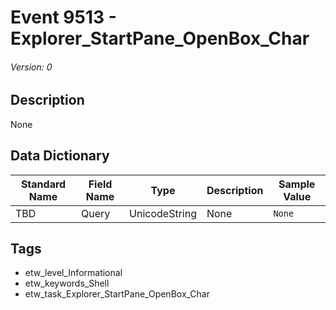 # Event 9513 - Explorer_StartPane_OpenBox_Char
###### Version: 0

## Description
None

## Data Dictionary
|Standard Name|Field Name|Type|Description|Sample Value|
|---|---|---|---|---|
|TBD|Query|UnicodeString|None|`None`|

## Tags
* etw_level_Informational
* etw_keywords_Shell
* etw_task_Explorer_StartPane_OpenBox_Char